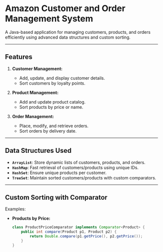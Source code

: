 # Amazon Customer and Order Management System

A Java-based application for managing customers, products, and orders efficiently using advanced data structures and custom sorting.

---

## Features

1. **Customer Management:**
   - Add, update, and display customer details.
   - Sort customers by loyalty points.

2. **Product Management:**
   - Add and update product catalog.
   - Sort products by price or name.

3. **Order Management:**
   - Place, modify, and retrieve orders.
   - Sort orders by delivery date.

---

## Data Structures Used

- **`ArrayList`**: Store dynamic lists of customers, products, and orders.
- **`HashMap`**: Fast retrieval of customers/products using unique IDs.
- **`HashSet`**: Ensure unique products per customer.
- **`TreeSet`**: Maintain sorted customers/products with custom comparators.

---

## Custom Sorting with Comparator

Examples:
- **Products by Price:**
  ```java
  class ProductPriceComparator implements Comparator<Product> {
      public int compare(Product p1, Product p2) {
          return Double.compare(p1.getPrice(), p2.getPrice());
      }
  }
